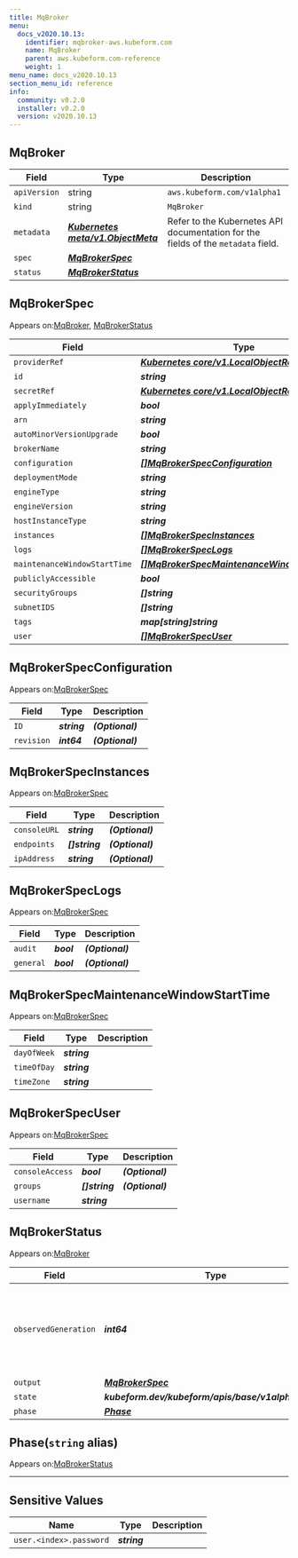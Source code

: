 ```yaml
---
title: MqBroker
menu:
  docs_v2020.10.13:
    identifier: mqbroker-aws.kubeform.com
    name: MqBroker
    parent: aws.kubeform.com-reference
    weight: 1
menu_name: docs_v2020.10.13
section_menu_id: reference
info:
  community: v0.2.0
  installer: v0.2.0
  version: v2020.10.13
---
```


## MqBroker
| Field | Type | Description |
| ------ | ----- | ----------- |
| `apiVersion` | string | `aws.kubeform.com/v1alpha1` |
|    `kind` | string | `MqBroker` |
| `metadata` | ***[Kubernetes meta/v1.ObjectMeta](https://kubernetes.io/docs/reference/generated/kubernetes-api/v1.13/#objectmeta-v1-meta)***|Refer to the Kubernetes API documentation for the fields of the `metadata` field.|
| `spec` | ***[MqBrokerSpec](#mqbrokerspec)***||
| `status` | ***[MqBrokerStatus](#mqbrokerstatus)***||
## MqBrokerSpec

Appears on:[MqBroker](#mqbroker), [MqBrokerStatus](#mqbrokerstatus)

| Field | Type | Description |
| ------ | ----- | ----------- |
| `providerRef` | ***[Kubernetes core/v1.LocalObjectReference](https://kubernetes.io/docs/reference/generated/kubernetes-api/v1.13/#localobjectreference-v1-core)***||
| `id` | ***string***||
| `secretRef` | ***[Kubernetes core/v1.LocalObjectReference](https://kubernetes.io/docs/reference/generated/kubernetes-api/v1.13/#localobjectreference-v1-core)***||
| `applyImmediately` | ***bool***| ***(Optional)*** |
| `arn` | ***string***| ***(Optional)*** |
| `autoMinorVersionUpgrade` | ***bool***| ***(Optional)*** |
| `brokerName` | ***string***||
| `configuration` | ***[[]MqBrokerSpecConfiguration](#mqbrokerspecconfiguration)***| ***(Optional)*** |
| `deploymentMode` | ***string***| ***(Optional)*** |
| `engineType` | ***string***||
| `engineVersion` | ***string***||
| `hostInstanceType` | ***string***||
| `instances` | ***[[]MqBrokerSpecInstances](#mqbrokerspecinstances)***| ***(Optional)*** |
| `logs` | ***[[]MqBrokerSpecLogs](#mqbrokerspeclogs)***| ***(Optional)*** |
| `maintenanceWindowStartTime` | ***[[]MqBrokerSpecMaintenanceWindowStartTime](#mqbrokerspecmaintenancewindowstarttime)***| ***(Optional)*** |
| `publiclyAccessible` | ***bool***| ***(Optional)*** |
| `securityGroups` | ***[]string***||
| `subnetIDS` | ***[]string***| ***(Optional)*** |
| `tags` | ***map[string]string***| ***(Optional)*** |
| `user` | ***[[]MqBrokerSpecUser](#mqbrokerspecuser)***||
## MqBrokerSpecConfiguration

Appears on:[MqBrokerSpec](#mqbrokerspec)

| Field | Type | Description |
| ------ | ----- | ----------- |
| `ID` | ***string***| ***(Optional)*** |
| `revision` | ***int64***| ***(Optional)*** |
## MqBrokerSpecInstances

Appears on:[MqBrokerSpec](#mqbrokerspec)

| Field | Type | Description |
| ------ | ----- | ----------- |
| `consoleURL` | ***string***| ***(Optional)*** |
| `endpoints` | ***[]string***| ***(Optional)*** |
| `ipAddress` | ***string***| ***(Optional)*** |
## MqBrokerSpecLogs

Appears on:[MqBrokerSpec](#mqbrokerspec)

| Field | Type | Description |
| ------ | ----- | ----------- |
| `audit` | ***bool***| ***(Optional)*** |
| `general` | ***bool***| ***(Optional)*** |
## MqBrokerSpecMaintenanceWindowStartTime

Appears on:[MqBrokerSpec](#mqbrokerspec)

| Field | Type | Description |
| ------ | ----- | ----------- |
| `dayOfWeek` | ***string***||
| `timeOfDay` | ***string***||
| `timeZone` | ***string***||
## MqBrokerSpecUser

Appears on:[MqBrokerSpec](#mqbrokerspec)

| Field | Type | Description |
| ------ | ----- | ----------- |
| `consoleAccess` | ***bool***| ***(Optional)*** |
| `groups` | ***[]string***| ***(Optional)*** |
| `username` | ***string***||
## MqBrokerStatus

Appears on:[MqBroker](#mqbroker)

| Field | Type | Description |
| ------ | ----- | ----------- |
| `observedGeneration` | ***int64***| ***(Optional)*** Resource generation, which is updated on mutation by the API Server.|
| `output` | ***[MqBrokerSpec](#mqbrokerspec)***| ***(Optional)*** |
| `state` | ***kubeform.dev/kubeform/apis/base/v1alpha1.State***| ***(Optional)*** |
| `phase` | ***[Phase](#phase)***| ***(Optional)*** |
## Phase(`string` alias)

Appears on:[MqBrokerStatus](#mqbrokerstatus)

---
## Sensitive Values
| Name | Type | Description |
|------|------|-------------|
| `user.<index>.password` | ***string*** ||
